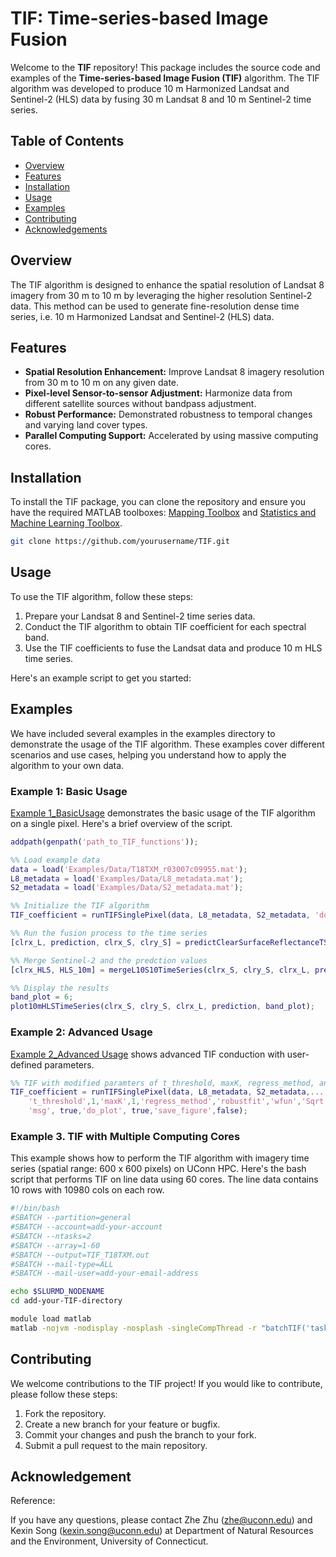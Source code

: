 # TIF: Time-series-based Image Fusion

Welcome to the **TIF** repository! This package includes the source code and examples of the **Time-series-based Image Fusion (TIF)** algorithm. The TIF algorithm was developed to produce 10 m Harmonized Landsat and Sentinel-2 (HLS) data by fusing 30 m Landsat 8 and 10 m Sentinel-2 time series.

## Table of Contents

- [Overview](#overview)
- [Features](#features)
- [Installation](#installation)
- [Usage](#usage)
- [Examples](#examples)
- [Contributing](#contributing)
- [Acknowledgements](#acknowledgements)

## Overview

The TIF algorithm is designed to enhance the spatial resolution of Landsat 8 imagery from 30 m to 10 m by leveraging the higher resolution Sentinel-2 data. This method can be used to generate fine-resolution dense time series, i.e. 10 m Harmonized Landsat and Sentinel-2 (HLS) data.

## Features

- **Spatial Resolution Enhancement:** Improve Landsat 8 imagery resolution from 30 m to 10 m on any given date.
- **Pixel-level Sensor-to-sensor Adjustment:** Harmonize data from different satellite sources without bandpass adjustment.
- **Robust Performance:** Demonstrated robustness to temporal changes and varying land cover types.
- **Parallel Computing Support:** Accelerated by using massive computing cores.

## Installation

To install the TIF package, you can clone the repository and ensure you have the required MATLAB toolboxes: [Mapping Toolbox](https://www.mathworks.com/products/mapping.html) and [Statistics and Machine Learning Toolbox](https://www.mathworks.com/products/statistics.html).


```bash
git clone https://github.com/yourusername/TIF.git
```

## Usage
To use the TIF algorithm, follow these steps:

1. Prepare your Landsat 8 and Sentinel-2 time series data.
2. Conduct the TIF algorithm to obtain TIF coefficient for each spectral band.
3. Use the TIF coefficients to fuse the Landsat data and produce 10 m HLS time series.

Here's an example script to get you started:

## Examples
We have included several examples in the examples directory to demonstrate the usage of the TIF algorithm. These examples cover different scenarios and use cases, helping you understand how to apply the algorithm to your own data.

### Example 1: Basic Usage 
[Example 1_BasicUsage](https://github.com/kathy9980/TIF/blob/main/Examples/Example1_BasicUsage.m) demonstrates the basic usage of the TIF algorithm on a single pixel. Here's a brief overview of the script.
```matlab
addpath(genpath('path_to_TIF_functions')); 

%% Load example data
data = load('Examples/Data/T18TXM_r03007c09955.mat');
L8_metadata = load('Examples/Data/L8_metadata.mat');
S2_metadata = load('Examples/Data/S2_metadata.mat');

%% Initialize the TIF algorithm 
TIF_coefficient = runTIFSinglePixel(data, L8_metadata, S2_metadata, 'do_plot', true);

%% Run the fusion process to the time series
[clrx_L, prediction, clrx_S, clry_S] = predictClearSurfaceReflectanceTS(data, TIF_coefficient);

%% Merge Sentinel-2 and the predction values
[clrx_HLS, HLS_10m] = mergeL10S10TimeSeries(clrx_S, clry_S, clrx_L, prediction);

%% Display the results
band_plot = 6; 
plot10mHLSTimeSeries(clrx_S, clry_S, clrx_L, prediction, band_plot);
```


### Example 2: Advanced Usage
[Example 2_Advanced Usage](https://github.com/kathy9980/TIF/blob/main/Examples/Example2_AdvancedUsage.m) shows advanced TIF conduction with user-defined parameters.
```matlab
%% TIF with modified paramters of t_threshold, maxK, regress_method, and wfun
TIF_coefficient = runTIFSinglePixel(data, L8_metadata, S2_metadata,...
    't_threshold',1,'maxK',1,'regress_method','robustfit','wfun','Sqrt',...
    'msg', true,'do_plot', true,'save_figure',false);
```

### Example 3. TIF with Multiple Computing Cores
This example shows how to perform the TIF algorithm with imagery time series (spatial range: 600 x 600 pixels) on UConn HPC. Here's the bash script that performs TIF on line data using 60 cores. The line data contains 10 rows with 10980 cols on each row.
```bash
#!/bin/bash
#SBATCH --partition=general
#SBATCH --account=add-your-account
#SBATCH --ntasks=2
#SBATCH --array=1-60
#SBATCH --output=TIF_T18TXM.out
#SBATCH --mail-type=ALL
#SBATCH --mail-user=add-your-email-address

echo $SLURMD_NODENAME
cd add-your-TIF-directory

module load matlab
matlab -nojvm -nodisplay -nosplash -singleCompThread -r "batchTIF('task',$SLURM_ARRAY_TASK_ID, 'ntasks',$SLURM_ARRAY_TASK_MAX, 'ARDTiles','18TXM','hide_date','2021-06-16','analysis_scale','30to10');exit"
```

## Contributing
We welcome contributions to the TIF project! If you would like to contribute, please follow these steps:

1. Fork the repository.
2. Create a new branch for your feature or bugfix.
3. Commit your changes and push the branch to your fork.
4. Submit a pull request to the main repository.

## Acknowledgement
Reference:


If you have any questions, please contact Zhe Zhu (zhe@uconn.edu) and Kexin Song (kexin.song@uconn.edu) at Department of Natural Resources and the Environment, University of Connecticut.



